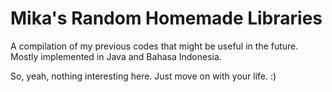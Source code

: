 # Mika's Random Homemade Libraries
A compilation of my previous codes that might be useful in the future. Mostly implemented in Java and Bahasa Indonesia.

So, yeah, nothing interesting here. Just move on with your life. :)
